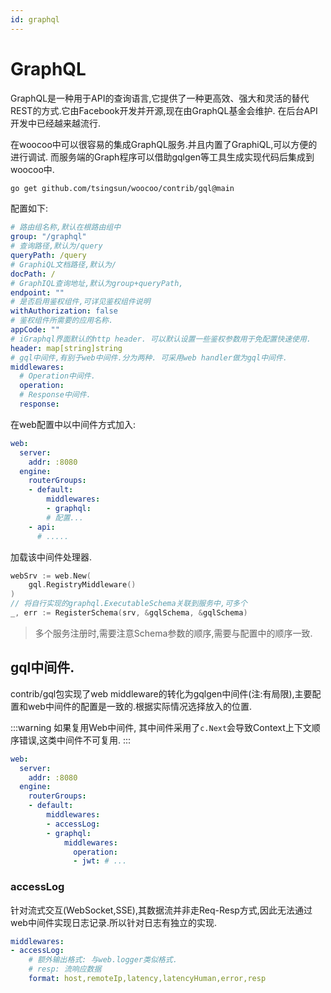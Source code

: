 ```yaml
---
id: graphql
---
```

# GraphQL

GraphQL是一种用于API的查询语言,它提供了一种更高效、强大和灵活的替代REST的方式.它由Facebook开发并开源,现在由GraphQL基金会维护.
在后台API开发中已经越来越流行.

在woocoo中可以很容易的集成GraphQL服务.并且内置了GraphiQL,可以方便的进行调试.
而服务端的Graph程序可以借助gqlgen等工具生成实现代码后集成到woocoo中.

```bash
go get github.com/tsingsun/woocoo/contrib/gql@main
```
配置如下:
```yaml
# 路由组名称,默认在根路由组中
group: "/graphql"
# 查询路径,默认为/query
queryPath: /query
# GraphiQL文档路径,默认为/
docPath: /
# GraphIQL查询地址,默认为group+queryPath,
endpoint: ""
# 是否启用鉴权组件,可详见鉴权组件说明
withAuthorization: false
# 鉴权组件所需要的应用名称.
appCode: ""
# iGraphql界面默认的http header. 可以默认设置一些鉴权参数用于免配置快速使用.
header: map[string]string
# gql中间件,有别于web中间件.分为两种. 可采用web handler做为gql中间件.
middlewares:
  # Operation中间件.
  operation:
  # Response中间件.  
  response:
```

在web配置中以中间件方式加入:
```yaml
web:
  server:
    addr: :8080
  engine:    
    routerGroups:
    - default:                    
        middlewares:
        - graphql:
        # 配置...
    - api:
      # .....
```
加载该中间件处理器.
```go
webSrv := web.New(
    gql.RegistryMiddleware()
)
// 将自行实现的graphql.ExecutableSchema关联到服务中,可多个
_, err := RegisterSchema(srv, &gqlSchema, &gqlSchema)
```

> 多个服务注册时,需要注意Schema参数的顺序,需要与配置中的顺序一致.

## gql中间件.

contrib/gql包实现了web middleware的转化为gqlgen中间件(注:有局限),主要配置和web中间件的配置是一致的.根据实际情况选择放入的位置.

:::warning
如果复用Web中间件, 其中间件采用了`c.Next`会导致Context上下文顺序错误,这类中间件不可复用.
:::

```yaml
web:
  server:
    addr: :8080
  engine:    
    routerGroups:
    - default:                    
        middlewares:
        - accessLog:
        - graphql:
            middlewares:
              operation:
              - jwt: # ...
```

### accessLog

针对流式交互(WebSocket,SSE),其数据流并非走Req-Resp方式,因此无法通过web中间件实现日志记录.所以针对日志有独立的实现. 

```yaml
middlewares:
- accessLog:
    # 额外输出格式: 与web.logger类似格式.
    # resp: 流响应数据
    format: host,remoteIp,latency,latencyHuman,error,resp
```